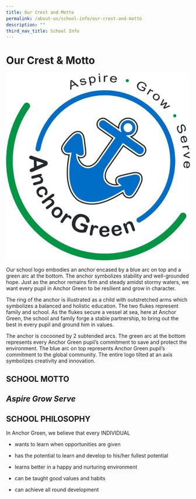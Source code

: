 ```yaml
---
title: Our Crest and Motto
permalink: /about-us/school-info/our-crest-and-motto
description: ""
third_nav_title: School Info
---
```

Our Crest & Motto
=================

![AnchorGreen Primary School Crest](/images/AGPS%20SCHOOL%20CREST.jpg)

Our school logo embodies an anchor encased by a blue arc on top and a green arc at the bottom. The anchor symbolizes stability and well-grounded hope. Just as the anchor remains firm and steady amidst stormy waters, we want every pupil in Anchor Green to be resilient and grow in character.  
  
The ring of the anchor is illustrated as a child with outstretched arms which symbolizes a balanced and holistic education. The two flukes represent family and school. As the flukes secure a vessel at sea, here at Anchor Green, the school and family forge a stable partnership, to bring out the best in every pupil and ground him in values.  
  
The anchor is cocooned by 2 subtended arcs. The green arc at the bottom represents every Anchor Green pupil’s commitment to save and protect the environment. The blue arc on top represents Anchor Green pupil’s commitment to the global community. The entire logo tilted at an axis symbolizes creativity and innovation.

  

  

**SCHOOL MOTTO**
----------------

**_Aspire Grow Serve_**
-----------------------

  

**SCHOOL PHILOSOPHY**
---------------------

  

In Anchor Green, we believe that every INDIVIDUAL

*   wants to learn when opportunities are given
    
*   has the potential to learn and develop to his/her fullest potential
    
*   learns better in a happy and nurturing environment
    
*   can be taught good values and habits
    
*   can achieve all round development
